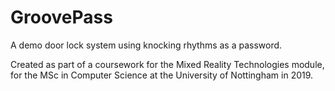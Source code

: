 # GroovePass
A demo door lock system using knocking rhythms as a password.

Created as part of a coursework for the Mixed Reality Technologies module, for the MSc in Computer Science at the University of Nottingham in 2019.
